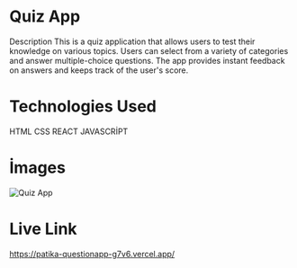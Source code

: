 # Quiz App
Description
This is a quiz application that allows users to test their knowledge on various topics. Users can select from a variety of categories and answer multiple-choice questions. The app provides instant feedback on answers and keeps track of the user's score.

# Technologies Used
HTML
CSS
REACT
JAVASCRİPT

# İmages
![Quiz App](https://github.com/user-attachments/assets/4fc92568-9660-4e63-bc93-f86860bb30af)

# Live Link
https://patika-questionapp-g7v6.vercel.app/
